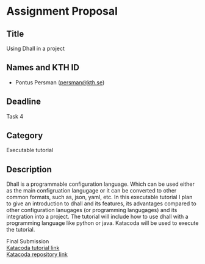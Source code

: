 # Assignment Proposal

## Title

Using Dhall in a project

## Names and KTH ID
  - Pontus Persman (persman@kth.se)

## Deadline

Task 4

## Category

Executable tutorial 

## Description

Dhall is a programmable configuration language. Which can be used either as the main configruation langugage or it can be converted to other common formats, such as, json, yaml, etc. In this executable tutorial I plan to give an introduction to dhall and its features, its advantages compared to other configuration lanugages (or programming langugages) and its integration into a project. The tutorial will include how to use dhall with a programming language like python or java. Katacoda will be used to execute the tutorial.  

Final Submission <br/>
[Katacoda tutorial link](https://www.katacoda.com/persman/scenarios/dhall) <br/>
[Katacoda repository link](https://github.com/persman96/katacoda-scenarios)

